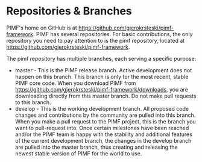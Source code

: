 # Repositories & Branches

PIMF's home on GitHub is at https://github.com/gjerokrsteski/pimf-framework. PIMF has several repositories. For basic contributions, the only repository you need to pay attention to is the pimf repository, located at https://github.com/gjerokrsteski/pimf-framework.


The pimf repository has multiple branches, each serving a specific purpose:
- master - This is the PIMF release branch. Active development does not happen on this branch. This branch is only for the most recent, stable PIMF core code. When you download PIMF from https://github.com/gjerokrsteski/pimf-framework/downloads, you are downloading directly from this master branch. Do not make pull requests to this branch.
- develop - This is the working development branch. All proposed code changes and contributions by the community are pulled into this branch. When you make a pull request to the PIMF project, this is the branch you want to pull-request into.
Once certain milestones have been reached and/or the PIMF team is happy with the stability and additional features of the current development branch, the changes in the develop branch are pulled into the master branch, thus creating and releasing the newest stable version of PIMF for the world to use.
